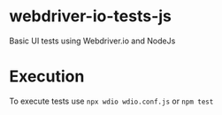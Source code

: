 # webdriver-io-tests-js
Basic UI tests using Webdriver.io and NodeJs

# Execution
To execute tests use
``` npx wdio wdio.conf.js ```
or 
``` npm test ```
